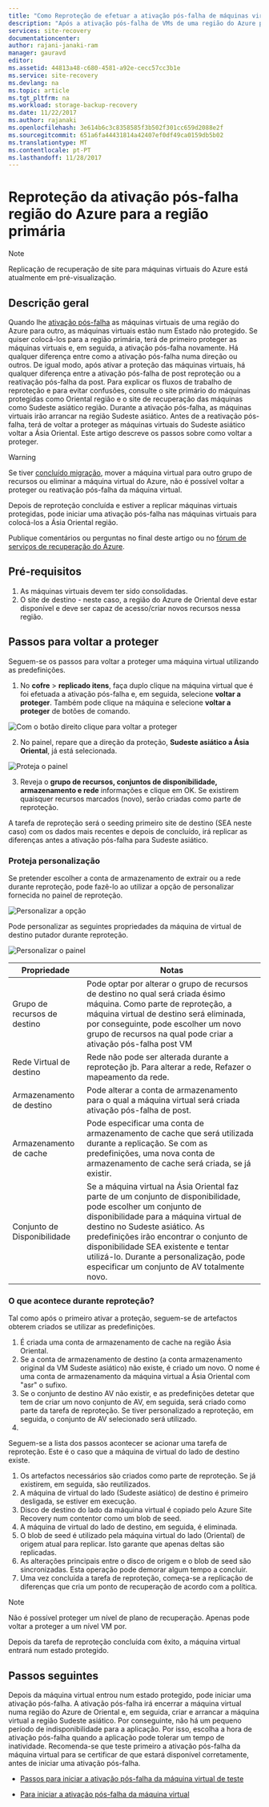 ```yaml
---
title: "Como Reproteção de efetuar a ativação pós-falha de máquinas virtuais do Azure para primário região do Azure | Microsoft Docs"
description: "Após a ativação pós-falha de VMs de uma região do Azure para outro, pode utilizar o Azure Site Recovery para proteger as máquinas na direção inversa. Aprenda os passos fazer uma reproteção antes de uma ativação pós-falha novamente."
services: site-recovery
documentationcenter: 
author: rajani-janaki-ram
manager: gauravd
editor: 
ms.assetid: 44813a48-c680-4581-a92e-cecc57cc3b1e
ms.service: site-recovery
ms.devlang: na
ms.topic: article
ms.tgt_pltfrm: na
ms.workload: storage-backup-recovery
ms.date: 11/22/2017
ms.author: rajanaki
ms.openlocfilehash: 3e614b6c3c8358585f3b502f301cc659d2088e2f
ms.sourcegitcommit: 651a6fa44431814a42407ef0df49ca0159db5b02
ms.translationtype: MT
ms.contentlocale: pt-PT
ms.lasthandoff: 11/28/2017
---
```

# <a name="reprotect-from-failed-over-azure-region-back-to-primary-region"></a>Reproteção da ativação pós-falha região do Azure para a região primária



>[!NOTE]
>
> Replicação de recuperação de site para máquinas virtuais do Azure está atualmente em pré-visualização.


## <a name="overview"></a>Descrição geral
Quando lhe [ativação pós-falha](site-recovery-failover.md) as máquinas virtuais de uma região do Azure para outro, as máquinas virtuais estão num Estado não protegido. Se quiser colocá-los para a região primária, terá de primeiro proteger as máquinas virtuais e, em seguida, a ativação pós-falha novamente. Há qualquer diferença entre como a ativação pós-falha numa direção ou outros. De igual modo, após ativar a proteção das máquinas virtuais, há qualquer diferença entre a ativação pós-falha de post reproteção ou a reativação pós-falha da post.
Para explicar os fluxos de trabalho de reproteção e para evitar confusões, consulte o site primário do máquinas protegidas como Oriental região e o site de recuperação das máquinas como Sudeste asiático região. Durante a ativação pós-falha, as máquinas virtuais irão arrancar na região Sudeste asiático. Antes de a reativação pós-falha, terá de voltar a proteger as máquinas virtuais do Sudeste asiático voltar a Ásia Oriental. Este artigo descreve os passos sobre como voltar a proteger.

> [!WARNING]
> Se tiver [concluído migração](site-recovery-migrate-to-azure.md#what-do-we-mean-by-migration), mover a máquina virtual para outro grupo de recursos ou eliminar a máquina virtual do Azure, não é possível voltar a proteger ou reativação pós-falha da máquina virtual.

Depois de reproteção concluída e estiver a replicar máquinas virtuais protegidas, pode iniciar uma ativação pós-falha nas máquinas virtuais para colocá-los a Ásia Oriental região.

Publique comentários ou perguntas no final deste artigo ou no [fórum de serviços de recuperação do Azure](https://social.msdn.microsoft.com/forums/azure/home?forum=hypervrecovmgr).

## <a name="prerequisites"></a>Pré-requisitos
1. As máquinas virtuais devem ter sido consolidadas.
2. O site de destino - neste caso, a região do Azure de Oriental deve estar disponível e deve ser capaz de acesso/criar novos recursos nessa região.

## <a name="steps-to-reprotect"></a>Passos para voltar a proteger

Seguem-se os passos para voltar a proteger uma máquina virtual utilizando as predefinições.

1. No **cofre** > **replicado itens**, faça duplo clique na máquina virtual que é foi efetuada a ativação pós-falha e, em seguida, selecione **voltar a proteger**. Também pode clique na máquina e selecione **voltar a proteger** de botões de comando.

![Com o botão direito clique para voltar a proteger](./media/site-recovery-how-to-reprotect-azure-to-azure/reprotect.png)

2. No painel, repare que a direção da proteção, **Sudeste asiático a Ásia Oriental**, já está selecionada.

![Proteja o painel](./media/site-recovery-how-to-reprotect-azure-to-azure/reprotectblade.png)

3. Reveja o **grupo de recursos, conjuntos de disponibilidade, armazenamento e rede** informações e clique em OK. Se existirem quaisquer recursos marcados (novo), serão criadas como parte de reproteção.

A tarefa de reproteção será o seeding primeiro site de destino (SEA neste caso) com os dados mais recentes e depois de concluído, irá replicar as diferenças antes a ativação pós-falha para Sudeste asiático.

### <a name="reprotect-customization"></a>Proteja personalização
Se pretender escolher a conta de armazenamento de extrair ou a rede durante reproteção, pode fazê-lo ao utilizar a opção de personalizar fornecida no painel de reproteção.

![Personalizar a opção](./media/site-recovery-how-to-reprotect-azure-to-azure/customize.png)

Pode personalizar as seguintes propriedades da máquina de virtual de destino putador durante reproteção.

![Personalizar o painel](./media/site-recovery-how-to-reprotect-azure-to-azure/customizeblade.png)

|Propriedade |Notas  |
|---------|---------|
|Grupo de recursos de destino     | Pode optar por alterar o grupo de recursos de destino no qual será criada ésimo máquina. Como parte de reproteção, a máquina virtual de destino será eliminada, por conseguinte, pode escolher um novo grupo de recursos na qual pode criar a ativação pós-falha post VM         |
|Rede Virtual de destino     | Rede não pode ser alterada durante a reproteção jb. Para alterar a rede, Refazer o mapeamento da rede.         |
|Armazenamento de destino     | Pode alterar a conta de armazenamento para o qual a máquina virtual será criada ativação pós-falha de post.         |
|Armazenamento de cache     | Pode especificar uma conta de armazenamento de cache que será utilizada durante a replicação. Se com as predefinições, uma nova conta de armazenamento de cache será criada, se já existir.         |
|Conjunto de Disponibilidade     |Se a máquina virtual na Ásia Oriental faz parte de um conjunto de disponibilidade, pode escolher um conjunto de disponibilidade para a máquina virtual de destino no Sudeste asiático. As predefinições irão encontrar o conjunto de disponibilidade SEA existente e tentar utilizá-lo. Durante a personalização, pode especificar um conjunto de AV totalmente novo.         |


### <a name="what-happens-during-reprotect"></a>O que acontece durante reproteção?

Tal como após o primeiro ativar a proteção, seguem-se de artefactos obterem criados se utilizar as predefinições.
1. É criada uma conta de armazenamento de cache na região Ásia Oriental.
2. Se a conta de armazenamento de destino (a conta armazenamento original da VM Sudeste asiático) não existe, é criado um novo. O nome é uma conta de armazenamento da máquina virtual a Ásia Oriental com "asr" o sufixo.
3. Se o conjunto de destino AV não existir, e as predefinições detetar que tem de criar um novo conjunto de AV, em seguida, será criado como parte da tarefa de reproteção. Se tiver personalizado a reproteção, em seguida, o conjunto de AV selecionado será utilizado.
4.

Seguem-se a lista dos passos acontecer se acionar uma tarefa de reproteção. Este é o caso que a máquina de virtual do lado de destino existe.

1. Os artefactos necessários são criados como parte de reproteção. Se já existirem, em seguida, são reutilizados.
2. A máquina de virtual do lado (Sudeste asiático) de destino é primeiro desligada, se estiver em execução.
3. Disco de destino do lado da máquina virtual é copiado pelo Azure Site Recovery num contentor como um blob de seed.
4. A máquina de virtual do lado de destino, em seguida, é eliminada.
5. O blob de seed é utilizado pela máquina virtual do lado (Oriental) de origem atual para replicar. Isto garante que apenas deltas são replicadas.
6. As alterações principais entre o disco de origem e o blob de seed são sincronizadas. Esta operação pode demorar algum tempo a concluir.
7. Uma vez concluída a tarefa de reproteção, começa-se a replicação de diferenças que cria um ponto de recuperação de acordo com a política.

> [!NOTE]
> Não é possível proteger um nível de plano de recuperação. Apenas pode voltar a proteger a um nível VM por.

Depois da tarefa de reproteção concluída com êxito, a máquina virtual entrará num estado protegido.

## <a name="next-steps"></a>Passos seguintes

Depois da máquina virtual entrou num estado protegido, pode iniciar uma ativação pós-falha. A ativação pós-falha irá encerrar a máquina virtual numa região do Azure de Oriental e, em seguida, criar e arrancar a máquina virtual a região Sudeste asiático. Por conseguinte, não há um pequeno período de indisponibilidade para a aplicação. Por isso, escolha a hora de ativação pós-falha quando a aplicação pode tolerar um tempo de inatividade. Recomenda-se que teste primeiro a ativação pós-falha da máquina virtual para se certificar de que estará disponível corretamente, antes de iniciar uma ativação pós-falha.

-   [Passos para iniciar a ativação pós-falha da máquina virtual de teste](site-recovery-test-failover-to-azure.md)

-   [Para iniciar a ativação pós-falha da máquina virtual](site-recovery-failover.md)
